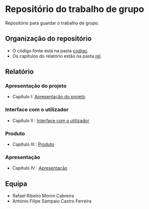 # Repositório do trabalho de grupo

Repositório para guardar o trabalho de grupo.

## Organização do repositório 

- O código fonte está na pasta [codigo]().
- Os capítulos do relatório estão na pasta [rel]().


## Relatório

### Apresentação do projeto

- Capítulo I: [Apresentação do projeto](https://github.com/inf23tig04/inf23tig04/blob/main/rel/c1.md)

### Interface com o utilizador

- Capítulo II : [Interface com o utilizador](https://github.com/inf23tig04/inf23tig04/blob/main/rel/c2.md)

### Produto

- Capítulo III : [Produto](https://github.com/inf23tig04/inf23tig04/blob/main/rel/c3.md)

### Apresentação

- Capítulo IV : [Apresentação](https://github.com/inf23tig04/inf23tig04/blob/main/rel/c4.md)

## Equipa

- Rafael Ribeiro Morim Cabreira
- António Filipe Sampaio Castro Ferreira
